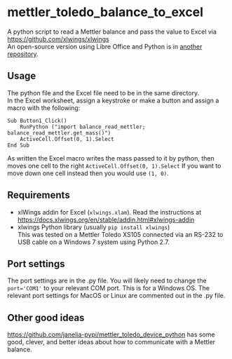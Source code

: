 # mettler_toledo_balance_to_excel
A python script to read a Mettler balance and pass the value to Excel via https://github.com/xlwings/xlwings  
An open-source version using Libre Office and Python is in [another repository](https://github.com/acpo/mettler_toledo_balance_to_libreoffice).  

## Usage  
The python file and the Excel file need to be in the same directory.  
In the Excel worksheet, assign a keystroke or make a button and assign a macro with the following:
```
Sub Button1_Click()
    RunPython ("import balance_read_mettler; balance_read_mettler.get_mass()")
    ActiveCell.Offset(0, 1).Select
End Sub
```

As written the Excel macro writes the mass passed to it by python, then moves one cell to the right `ActiveCell.Offset(0, 1).Select`  If you want to move down one cell instead then you would use `(1, 0)`.    

## Requirements  
- xlWings addin for Excel (`xlwings.xlam`).  Read the instructions at https://docs.xlwings.org/en/stable/addin.html#xlwings-addin  
- xlwings Python library (usually `pip install xlwings`)  
This was tested on a Mettler Toledo XS105 connected via an RS-232 to USB cable on a Windows 7 system using Python 2.7.  

## Port settings  
The port settings are in the .py file.  You will likely need to change the `port='COM1'` to your relevant COM port.  This is for a Windows OS.  The relevant port settings for MacOS or Linux are commented out in the .py file.  

## Other good ideas  
https://github.com/janelia-pypi/mettler_toledo_device_python  has some good, clever, and better ideas about how to communicate with a Mettler balance.  
